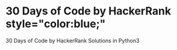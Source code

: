 <h1> 30 Days of Code by HackerRank style="color:blue;" </h1>
30 Days of Code by HackerRank Solutions in Python3 

